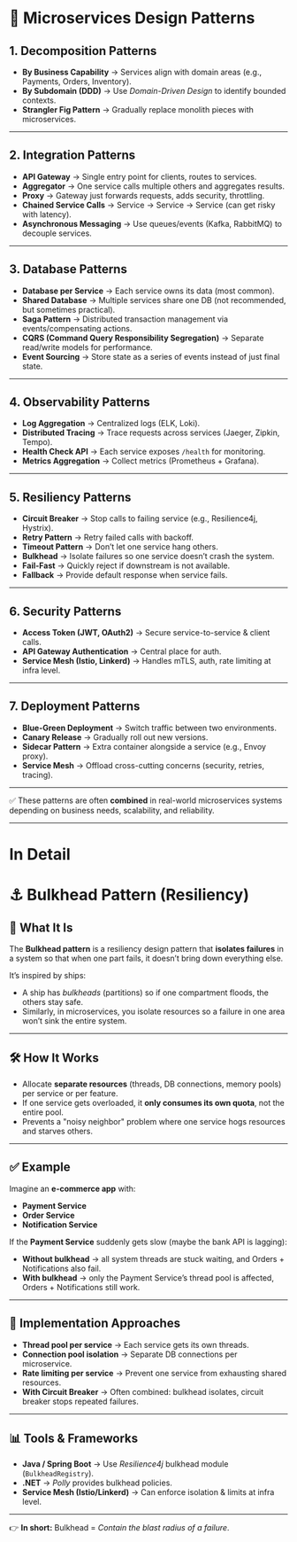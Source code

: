 # 🧩 Microservices Design Patterns

## 1. Decomposition Patterns
- **By Business Capability** → Services align with domain areas (e.g., Payments, Orders, Inventory).  
- **By Subdomain (DDD)** → Use *Domain-Driven Design* to identify bounded contexts.  
- **Strangler Fig Pattern** → Gradually replace monolith pieces with microservices.  

---

## 2. Integration Patterns
- **API Gateway** → Single entry point for clients, routes to services.  
- **Aggregator** → One service calls multiple others and aggregates results.  
- **Proxy** → Gateway just forwards requests, adds security, throttling.  
- **Chained Service Calls** → Service → Service → Service (can get risky with latency).  
- **Asynchronous Messaging** → Use queues/events (Kafka, RabbitMQ) to decouple services.  

---

## 3. Database Patterns
- **Database per Service** → Each service owns its data (most common).  
- **Shared Database** → Multiple services share one DB (not recommended, but sometimes practical).  
- **Saga Pattern** → Distributed transaction management via events/compensating actions.  
- **CQRS (Command Query Responsibility Segregation)** → Separate read/write models for performance.  
- **Event Sourcing** → Store state as a series of events instead of just final state.  

---

## 4. Observability Patterns
- **Log Aggregation** → Centralized logs (ELK, Loki).  
- **Distributed Tracing** → Trace requests across services (Jaeger, Zipkin, Tempo).  
- **Health Check API** → Each service exposes `/health` for monitoring.  
- **Metrics Aggregation** → Collect metrics (Prometheus + Grafana).  

---

## 5. Resiliency Patterns
- **Circuit Breaker** → Stop calls to failing service (e.g., Resilience4j, Hystrix).  
- **Retry Pattern** → Retry failed calls with backoff.  
- **Timeout Pattern** → Don’t let one service hang others.  
- **Bulkhead** → Isolate failures so one service doesn’t crash the system.  
- **Fail-Fast** → Quickly reject if downstream is not available.  
- **Fallback** → Provide default response when service fails.  

---

## 6. Security Patterns
- **Access Token (JWT, OAuth2)** → Secure service-to-service & client calls.  
- **API Gateway Authentication** → Central place for auth.  
- **Service Mesh (Istio, Linkerd)** → Handles mTLS, auth, rate limiting at infra level.  

---

## 7. Deployment Patterns
- **Blue-Green Deployment** → Switch traffic between two environments.  
- **Canary Release** → Gradually roll out new versions.  
- **Sidecar Pattern** → Extra container alongside a service (e.g., Envoy proxy).  
- **Service Mesh** → Offload cross-cutting concerns (security, retries, tracing).  

---

✅ These patterns are often **combined** in real-world microservices systems depending on business needs, scalability, and reliability.


---

# In Detail
# ⚓ Bulkhead Pattern (Resiliency)

## 📌 What It Is  
The **Bulkhead pattern** is a resiliency design pattern that **isolates failures** in a system so that when one part fails, it doesn’t bring down everything else.  

It’s inspired by ships:  
- A ship has *bulkheads* (partitions) so if one compartment floods, the others stay safe.  
- Similarly, in microservices, you isolate resources so a failure in one area won’t sink the entire system.  

---

## 🛠 How It Works  
- Allocate **separate resources** (threads, DB connections, memory pools) per service or per feature.  
- If one service gets overloaded, it **only consumes its own quota**, not the entire pool.  
- Prevents a "noisy neighbor" problem where one service hogs resources and starves others.  

---

## ✅ Example  
Imagine an **e-commerce app** with:
- **Payment Service**
- **Order Service**
- **Notification Service**

If the **Payment Service** suddenly gets slow (maybe the bank API is lagging):
- **Without bulkhead** → all system threads are stuck waiting, and Orders + Notifications also fail.  
- **With bulkhead** → only the Payment Service’s thread pool is affected, Orders + Notifications still work.  

---

## 🔧 Implementation Approaches  
- **Thread pool per service** → Each service gets its own threads.  
- **Connection pool isolation** → Separate DB connections per microservice.  
- **Rate limiting per service** → Prevent one service from exhausting shared resources.  
- **With Circuit Breaker** → Often combined: bulkhead isolates, circuit breaker stops repeated failures.  

---

## 📊 Tools & Frameworks  
- **Java / Spring Boot** → Use *Resilience4j* bulkhead module (`BulkheadRegistry`).  
- **.NET** → *Polly* provides bulkhead policies.  
- **Service Mesh (Istio/Linkerd)** → Can enforce isolation & limits at infra level.  

---

👉 **In short:** Bulkhead = *Contain the blast radius of a failure*.

